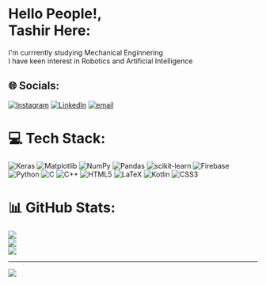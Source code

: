 # Hello People!,<br> Tashir Here:
I'm currrently studying Mechanical Enginnering <br>I have keen interest in Robotics and Artificial Intelligence<br>


## 🌐 Socials:
[![Instagram](https://img.shields.io/badge/Instagram-%23E4405F.svg?logo=Instagram&logoColor=white)](https://instagram.com/tashir_8108) [![LinkedIn](https://img.shields.io/badge/LinkedIn-%230077B5.svg?logo=linkedin&logoColor=white)](https://linkedin.com/in/tashir-ahmed-5315b128b) [![email](https://img.shields.io/badge/Email-D14836?logo=gmail&logoColor=white)](mailto:b23me1074@iitj.ac.in) 

# 💻 Tech Stack:
![Keras](https://img.shields.io/badge/Keras-%23D00000.svg?style=for-the-badge&logo=Keras&logoColor=white) ![Matplotlib](https://img.shields.io/badge/Matplotlib-%23ffffff.svg?style=for-the-badge&logo=Matplotlib&logoColor=black) ![NumPy](https://img.shields.io/badge/numpy-%23013243.svg?style=for-the-badge&logo=numpy&logoColor=white) ![Pandas](https://img.shields.io/badge/pandas-%23150458.svg?style=for-the-badge&logo=pandas&logoColor=white) ![scikit-learn](https://img.shields.io/badge/scikit--learn-%23F7931E.svg?style=for-the-badge&logo=scikit-learn&logoColor=white) ![Firebase](https://img.shields.io/badge/firebase-%23039BE5.svg?style=for-the-badge&logo=firebase) ![Python](https://img.shields.io/badge/python-3670A0?style=for-the-badge&logo=python&logoColor=ffdd54) ![C](https://img.shields.io/badge/c-%2300599C.svg?style=for-the-badge&logo=c&logoColor=white) ![C++](https://img.shields.io/badge/c++-%2300599C.svg?style=for-the-badge&logo=c%2B%2B&logoColor=white) ![HTML5](https://img.shields.io/badge/html5-%23E34F26.svg?style=for-the-badge&logo=html5&logoColor=white) ![LaTeX](https://img.shields.io/badge/latex-%23008080.svg?style=for-the-badge&logo=latex&logoColor=white) ![Kotlin](https://img.shields.io/badge/kotlin-%237F52FF.svg?style=for-the-badge&logo=kotlin&logoColor=white) ![CSS3](https://img.shields.io/badge/css3-%231572B6.svg?style=for-the-badge&logo=css3&logoColor=white)
# 📊 GitHub Stats:
![](https://github-readme-stats.vercel.app/api?username=tashir0605&theme=dark&hide_border=false&include_all_commits=false&count_private=false)<br/>
![](https://github-readme-streak-stats.herokuapp.com/?user=tashir0605&theme=dark&hide_border=false)<br/>
![](https://github-readme-stats.vercel.app/api/top-langs/?username=tashir0605&theme=dark&hide_border=false&include_all_commits=false&count_private=false&layout=compact)

---
[![](https://visitcount.itsvg.in/api?id=tashir0605&icon=0&color=0)](https://visitcount.itsvg.in)

<!-- Proudly created with GPRM ( https://gprm.itsvg.in ) -->
